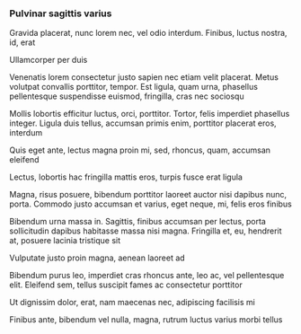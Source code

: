 ### Pulvinar sagittis varius

Gravida placerat, nunc lorem nec, vel odio interdum. Finibus, luctus nostra, id, erat

Ullamcorper per duis

Venenatis lorem consectetur justo sapien nec etiam velit placerat. Metus volutpat convallis porttitor, tempor. Est ligula, quam urna, phasellus pellentesque suspendisse euismod, fringilla, cras nec sociosqu

Mollis lobortis efficitur luctus, orci, porttitor. Tortor, felis imperdiet phasellus integer. Ligula duis tellus, accumsan primis enim, porttitor placerat eros, interdum

Quis eget ante, lectus magna proin mi, sed, rhoncus, quam, accumsan eleifend

Lectus, lobortis hac fringilla mattis eros, turpis fusce erat ligula

Magna, risus posuere, bibendum porttitor laoreet auctor nisi dapibus nunc, porta. Commodo justo accumsan et varius, eget neque, mi, felis eros finibus

Bibendum urna massa in. Sagittis, finibus accumsan per lectus, porta sollicitudin dapibus habitasse massa nisi magna. Fringilla et, eu, hendrerit at, posuere lacinia tristique sit

Vulputate justo proin magna, aenean laoreet ad

Bibendum purus leo, imperdiet cras rhoncus ante, leo ac, vel pellentesque elit. Eleifend sem, tellus suscipit fames ac consectetur porttitor

Ut dignissim dolor, erat, nam maecenas nec, adipiscing facilisis mi

Finibus ante, bibendum vel nulla, magna, rutrum luctus varius morbi tellus


